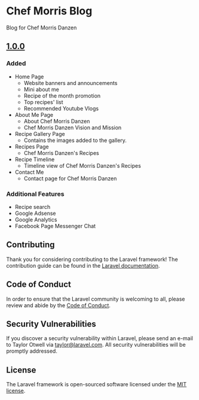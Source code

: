 # Chef Morris Blog
Blog for Chef Morris Danzen

## [1.0.0](https://wecreate.atlassian.net/browse/CMB-1)
### Added
- Home Page
  - Website banners and announcements
  - Mini about me
  - Recipe of the month promotion
  - Top recipes' list
  - Recommended Youtube Vlogs
- About Me Page
  - About Chef Morris Danzen
  - Chef Morris Danzen Vision and Mission
- Recipe Gallery Page
  - Contains the images added to the gallery.
- Recipes Page
  - Chef Morris Danzen's Recipes
- Recipe Timeline
  - Timeline view of Chef Morris Danzen's Recipes
- Contact Me
  - Contact page for Chef Morris Danzen

### Additional Features
- Recipe search
- Google Adsense
- Google Analytics
- Facebook Page Messenger Chat

## Contributing

Thank you for considering contributing to the Laravel framework! The contribution guide can be found in the [Laravel documentation](https://laravel.com/docs/contributions).

## Code of Conduct

In order to ensure that the Laravel community is welcoming to all, please review and abide by the [Code of Conduct](https://laravel.com/docs/contributions#code-of-conduct).

## Security Vulnerabilities

If you discover a security vulnerability within Laravel, please send an e-mail to Taylor Otwell via [taylor@laravel.com](mailto:taylor@laravel.com). All security vulnerabilities will be promptly addressed.

## License

The Laravel framework is open-sourced software licensed under the [MIT license](https://opensource.org/licenses/MIT).
